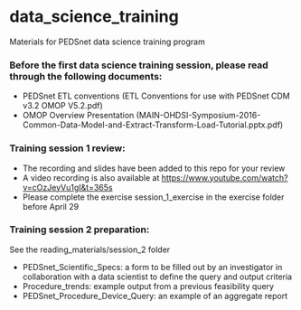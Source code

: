 # data_science_training
Materials for PEDSnet data science training program  

### Before the first data science training session, please read through the following documents:  

* PEDSnet ETL conventions (ETL Conventions for use with PEDSnet CDM v3.2 OMOP V5.2.pdf)  
* OMOP Overview Presentation (MAIN-OHDSI-Symposium-2016-Common-Data-Model-and-Extract-Transform-Load-Tutorial.pptx.pdf)

### Training session 1 review:

* The recording and slides have been added to this repo for your review  
* A video recording is also available at https://www.youtube.com/watch?v=cOzJeyVu1gI&t=365s
* Please complete the exercise session_1_exercise in the exercise folder before April 29

### Training session 2 preparation:

See the reading_materials/session_2 folder

* PEDSnet_Scientific_Specs: a form to be filled out by an investigator in collaboration with a data scientist to define the query and output criteria
* Procedure_trends: example output from a previous feasibility query
* PEDSnet_Procedure_Device_Query: an example of an aggregate report
 



